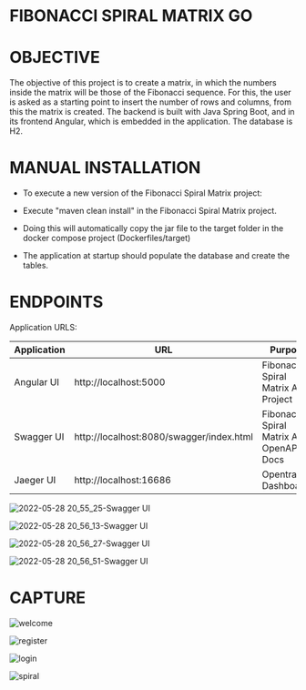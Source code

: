 # FIBONACCI SPIRAL MATRIX GO

# OBJECTIVE

The objective of this project is to create a matrix, in which the numbers inside the matrix will be those of the Fibonacci sequence. For this, the user is asked as a starting point to insert the number of rows and columns, from this the matrix is created. The backend is built with Java Spring Boot, and in its frontend Angular, which is embedded in the application. The database is H2.

# MANUAL INSTALLATION

* To execute a new version of the Fibonacci Spiral Matrix project:

- Execute "maven clean install" in the Fibonacci Spiral Matrix project.


- Doing this will automatically copy the jar file to the target folder in the docker compose project (Dockerfiles/target)

* The application at startup should populate the database and create the tables.

# ENDPOINTS

Application URLS:

Application | URL | Purpose
------------ | -------------| -------------
Angular UI | http://localhost:5000 | Fibonacci Spiral Matrix APP Project
Swagger UI | http://localhost:8080/swagger/index.html | Fibonacci Spiral Matrix API OpenAPI Docs
Jaeger UI | http://localhost:16686 | Opentracing Dashboard

![2022-05-28 20_55_25-Swagger UI](https://user-images.githubusercontent.com/10815551/170846432-0e58c46c-5ee5-403f-8a72-87f60fd23290.png)

![2022-05-28 20_56_13-Swagger UI](https://user-images.githubusercontent.com/10815551/170846436-1e7d450f-149d-479d-a611-3108e796e1ed.png)

![2022-05-28 20_56_27-Swagger UI](https://user-images.githubusercontent.com/10815551/170846441-e77e7ec7-d347-4168-a20f-862f348ea483.png)

![2022-05-28 20_56_51-Swagger UI](https://user-images.githubusercontent.com/10815551/170846442-a805ffdd-8301-4ca0-815c-267f176dd6e1.png)

# CAPTURE

![welcome](https://user-images.githubusercontent.com/10815551/163720975-2c6ab92b-8baa-4bd4-8943-f0d0c4f85b3d.gif)

![register](https://user-images.githubusercontent.com/10815551/163720994-6fb204bf-1520-47a0-a38d-9f2e802e04bf.gif)

![login](https://user-images.githubusercontent.com/10815551/163721001-efe2d3b4-2ad6-4c44-9608-c84ccc8766c7.gif)

![spiral](https://user-images.githubusercontent.com/10815551/163813825-d6581da1-a755-4edd-8132-2777918d8657.gif)




